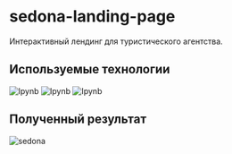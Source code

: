 # sedona-landing-page

Интерактивный лендинг для туристического агентства.

## Используемые технологии

![Ipynb](https://img.shields.io/badge/HTML-81B3D3)
![Ipynb](https://img.shields.io/badge/CSS-697C80)
![Ipynb](https://img.shields.io/badge/JavaScript-72A4C7)

## Полученный результат

![sedona](https://github.com/mellow-moon/simple_html_css/assets/106676401/5826a9ae-b340-4818-be82-df4799e3e206)
